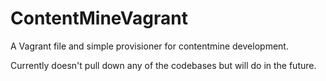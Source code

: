 # ContentMineVagrant
A Vagrant file and simple provisioner for contentmine development.

Currently doesn't pull down any of the codebases but will do in the future.
